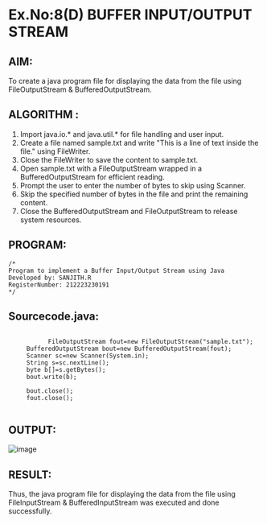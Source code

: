 # Ex.No:8(D) BUFFER INPUT/OUTPUT STREAM

## AIM:
 To create a java program file for displaying the data from the file using FileOutputStream & BufferedOutputStream.

## ALGORITHM :
1.	Import java.io.* and java.util.* for file handling and user input.
2.	Create a file named sample.txt and write "This is a line of text inside the file." using FileWriter.
3.	Close the FileWriter to save the content to sample.txt.
4.	Open sample.txt with a FileOutputStream wrapped in a BufferedOutputStream for efficient reading.
5.	Prompt the user to enter the number of bytes to skip using Scanner.
6.	Skip the specified number of bytes in the file and print the remaining content.
7.	Close the BufferedOutputStream and FileOutputStream to release system resources.

## PROGRAM:
 ```
/*
Program to implement a Buffer Input/Output Stream using Java
Developed by: SANJITH.R
RegisterNumber: 212223230191
*/
```

## Sourcecode.java:
```
       
           FileOutputStream fout=new FileOutputStream("sample.txt");    
     BufferedOutputStream bout=new BufferedOutputStream(fout);  
     Scanner sc=new Scanner(System.in);
     String s=sc.nextLine();    
     byte b[]=s.getBytes();    
     bout.write(b);    
    
     bout.close();    
     fout.close();    
       
```

## OUTPUT:

![image](https://github.com/user-attachments/assets/861176ee-7103-449d-978b-d2c3fe47d729)


## RESULT:
Thus, the java program file for displaying the data from the file using FileInputStream & BufferedInputStream was executed and done successfully.

